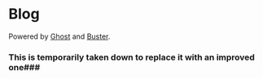 # Blog
Powered by [Ghost](http://ghost.org) and [Buster](https://github.com/axitkhurana/buster/).

### This is temporarily taken down to replace it with an improved one###
